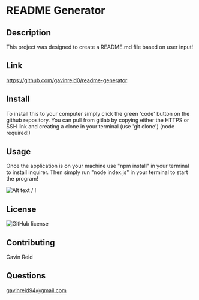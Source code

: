 # README Generator
  
  ## Description
  This project was designed to create a README.md file based on user input!

  ## Link
  https://github.com/gavinreid0/readme-generator

  ## Install
  To install this to your computer simply click the green 'code' button on the github repository. You can pull from gitlab by copying either the HTTPS or SSH link and creating a clone in your terminal (use 'git clone') (node required!)

  ## Usage
  Once the application is on your machine use "npm install" in your terminal to install inquirer. Then simply run "node index.js" in your terminal to start the program!

  ![ Alt text](README-Generator-DEMO.gif) / ! [](README-Generator-DEMO.gif)

  ## License
   ![GitHub license](https://img.shields.io/badge/license-mit-blue.svg)

  ## Contributing
  Gavin Reid

  ## Questions
  gavinreid94@gmail.com

